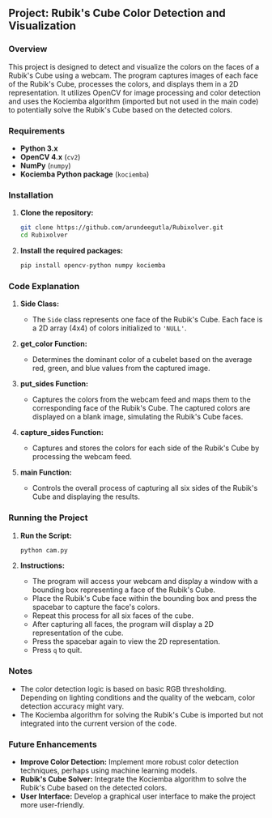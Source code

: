 ## Project: Rubik's Cube Color Detection and Visualization

### Overview

This project is designed to detect and visualize the colors on the faces of a Rubik's Cube using a webcam. The program captures images of each face of the Rubik's Cube, processes the colors, and displays them in a 2D representation. It utilizes OpenCV for image processing and color detection and uses the Kociemba algorithm (imported but not used in the main code) to potentially solve the Rubik's Cube based on the detected colors.

### Requirements

- **Python 3.x**
- **OpenCV 4.x** (`cv2`)
- **NumPy** (`numpy`)
- **Kociemba Python package** (`kociemba`)

### Installation

1. **Clone the repository:**
   ```bash
   git clone https://github.com/arundeegutla/Rubixolver.git
   cd Rubixolver
   ```

2. **Install the required packages:**
   ```bash
   pip install opencv-python numpy kociemba
   ```

### Code Explanation

1. **Side Class:**
   - The `Side` class represents one face of the Rubik's Cube. Each face is a 2D array (4x4) of colors initialized to `'NULL'`.

2. **get_color Function:**
   - Determines the dominant color of a cubelet based on the average red, green, and blue values from the captured image.

3. **put_sides Function:**
   - Captures the colors from the webcam feed and maps them to the corresponding face of the Rubik's Cube. The captured colors are displayed on a blank image, simulating the Rubik's Cube faces.

4. **capture_sides Function:**
   - Captures and stores the colors for each side of the Rubik's Cube by processing the webcam feed.

5. **main Function:**
   - Controls the overall process of capturing all six sides of the Rubik's Cube and displaying the results.

### Running the Project

1. **Run the Script:**
   ```bash
   python cam.py
   ```

2. **Instructions:**
   - The program will access your webcam and display a window with a bounding box representing a face of the Rubik's Cube.
   - Place the Rubik's Cube face within the bounding box and press the spacebar to capture the face's colors.
   - Repeat this process for all six faces of the cube.
   - After capturing all faces, the program will display a 2D representation of the cube.
   - Press the spacebar again to view the 2D representation.
   - Press `q` to quit.

### Notes

- The color detection logic is based on basic RGB thresholding. Depending on lighting conditions and the quality of the webcam, color detection accuracy might vary.
- The Kociemba algorithm for solving the Rubik's Cube is imported but not integrated into the current version of the code.

### Future Enhancements

- **Improve Color Detection:** Implement more robust color detection techniques, perhaps using machine learning models.
- **Rubik's Cube Solver:** Integrate the Kociemba algorithm to solve the Rubik's Cube based on the detected colors.
- **User Interface:** Develop a graphical user interface to make the project more user-friendly.
